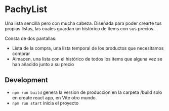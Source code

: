 # PachyList

Una lista sencilla pero con mucha cabeza. Diseñada para poder crearte tus propias listas, las cuales guardan un histórico de ítems con sus precios.

Consta de dos pantallas:

* Lista de la compra, una lista temporal de los productos que necesitamos comprar
* Almacen, una lista con el histórico de todos los items que alguna vez se han añadido junto a su precio

## Development

* `npm run build` genera la version de produccion en la carpeta /build solo en create react app, en Vite otro mundo.
* `npm run start` inicia el proyecto

